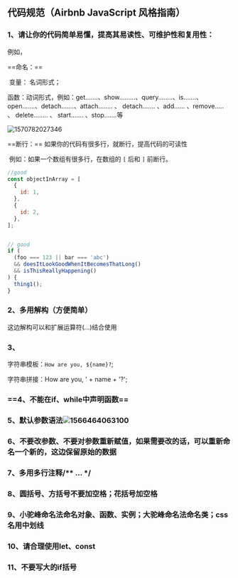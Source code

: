 ## 代码规范（Airbnb JavaScript 风格指南）

### 1、请让你的代码简单易懂，提高其易读性、可维护性和复用性：

例如，

==命名：==

​		变量： 名词形式；

​		函数：动词形式，例如：get…….、show………、query……..、is…….、open…….、detach…….、attach…….. 、 detach……. 、add…… 、remove….. 、 delete…….. 、  start…….  、stop…….等

![1570782027346](../zstack/备忘录/zstack整理文件image/函数命名)

==断行：== 如果你的代码有很多行，就断行，提高代码的可读性

​			例如：如果一个数组有很多行，在数组的 `[` 后和 `]` 前断行。

```js
//good
const objectInArray = [
  {
    id: 1,
  },
  {
    id: 2,
  },
];


// good
if (
  (foo === 123 || bar === 'abc')
  && doesItLookGoodWhenItBecomesThatLong()
  && isThisReallyHappening()
) {
  thing1();
}
```



### 2、多用解构（方便简单）

这边解构可以和扩展运算符(…)结合使用



### 3、   

字符串模板：`How are you, ${name}?`;

字符串拼接：How are you, ' + name + '?';

### ==4、不能在if、while中声明函数==

### 5、默认参数语法![1566464063100](../zstack/备忘录/zstack整理文件image/默认参数语法)

### 6、不要改参数、不要对参数重新赋值，如果需要改的话，可以重新命名一个新的，这边保留原始的数据

### 7、多用多行注释/** ... */

### 8、圆括号、方括号不要加空格；花括号加空格

### 9、小驼峰命名法命名对象、函数、实例；大驼峰命名法命名类；css名用中划线

### 10、请合理使用let、const

### 11、不要写大的if括号

